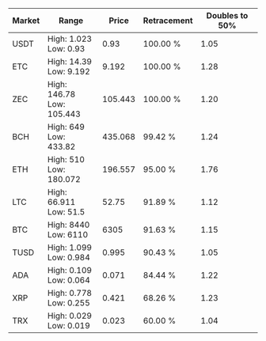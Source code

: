| Market | Range | Price| Retracement | Doubles to 50% |
| --- | --- | --- | --- | --- |
| USDT | High: 1.023<br />Low: 0.93 | 0.93 | 100.00 % | 1.05 |
| ETC | High: 14.39<br />Low: 9.192 | 9.192 | 100.00 % | 1.28 |
| ZEC | High: 146.78<br />Low: 105.443 | 105.443 | 100.00 % | 1.20 |
| BCH | High: 649<br />Low: 433.82 | 435.068 | 99.42 % | 1.24 |
| ETH | High: 510<br />Low: 180.072 | 196.557 | 95.00 % | 1.76 |
| LTC | High: 66.911<br />Low: 51.5 | 52.75 | 91.89 % | 1.12 |
| BTC | High: 8440<br />Low: 6110 | 6305 | 91.63 % | 1.15 |
| TUSD | High: 1.099<br />Low: 0.984 | 0.995 | 90.43 % | 1.05 |
| ADA | High: 0.109<br />Low: 0.064 | 0.071 | 84.44 % | 1.22 |
| XRP | High: 0.778<br />Low: 0.255 | 0.421 | 68.26 % | 1.23 |
| TRX | High: 0.029<br />Low: 0.019 | 0.023 | 60.00 % | 1.04 |
